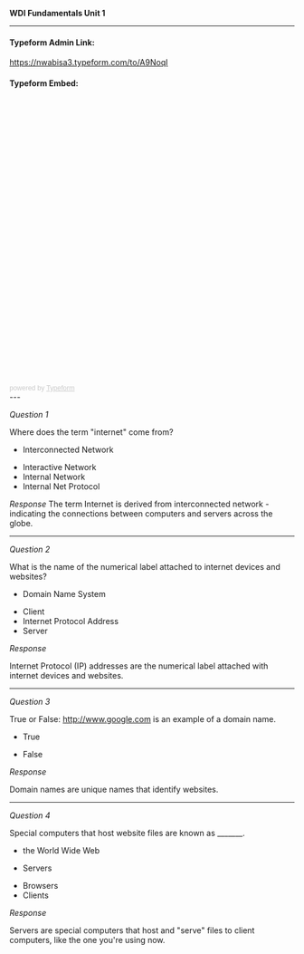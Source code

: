 **WDI Fundamentals Unit 1**

---

#### Typeform Admin Link: 

https://nwabisa3.typeform.com/to/A9NoqI


#### Typeform Embed: 

<!-- Change the width and height values to suit you best -->
<!--<div class="typeform-widget" data-url="https://ga-immersives.typeform.com/to/BzBr7i?" data-text="Unit 1: Developer Foundations" style="width:100%;height:500px;"></div>
<script>(function(){var qs,js,q,s,d=document,gi=d.getElementById,ce=d.createElement,gt=d.getElementsByTagName,id='typef_orm',b='https://s3-eu-west-1.amazonaws.com/share.typeform.com/';if(!gi.call(d,id)){js=ce.call(d,'script');js.id=id;js.src=b+'widget.js';q=gt.call(d,'script')[0];q.parentNode.insertBefore(js,q)}})()</script>-->

<div class="typeform-widget" data-url="https://nwabisa3.typeform.com/to/A9NoqI" style="width: 100%; height: 500px;"></div> <script> (function() { var qs,js,q,s,d=document, gi=d.getElementById, ce=d.createElement, gt=d.getElementsByTagName, id="typef_orm", b="https://embed.typeform.com/"; if(!gi.call(d,id)) { js=ce.call(d,"script"); js.id=id; js.src=b+"embed.js"; q=gt.call(d,"script")[0]; q.parentNode.insertBefore(js,q) } })() </script> <div style="font-family: Sans-Serif;font-size: 12px;color: #999;opacity: 0.5; padding-top: 5px;"> powered by <a href="https://admin.typeform.com/signup?utm_campaign=A9NoqI&utm_source=typeform.com-13290770-Basic&utm_medium=typeform&utm_content=typeform-embedded-poweredbytypeform&utm_term=EN" style="color: #999" target="_blank">Typeform</a> </div>
---

*Question 1*

Where does the term "internet" come from?

* Interconnected Network 
- Interactive Network
- Internal Network
- Internal Net Protocol

_Response_
The term Internet is derived from interconnected network - indicating the connections between computers and servers across the globe.

---

*Question 2*

What is the name of the numerical label attached to internet devices and websites?

* Domain Name System
- Client
- Internet Protocol Address
- Server

_Response_

Internet Protocol (IP) addresses are the numerical label attached with internet devices and websites.

---

*Question 3*

True or False: http://www.google.com is an example of a domain name.

* True
- False

_Response_

Domain names are unique names that identify websites.

---

*Question 4*

Special computers that host website files are known as _______.

- the World Wide Web
* Servers
- Browsers
- Clients

_Response_

Servers are special computers that host and "serve" files to client computers, like the one you're using now.

